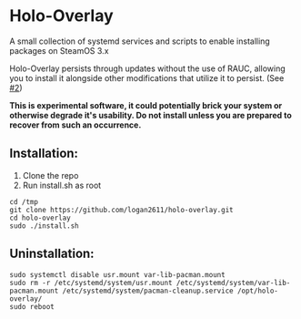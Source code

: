 # Holo-Overlay

A small collection of systemd services and scripts to enable installing packages on SteamOS 3.x

Holo-Overlay persists through updates without the use of RAUC, allowing you to install it alongside other modifications that utilize it to persist. (See [#2](https://github.com/logan2611/holo-overlay/issues/2))

**This is experimental software, it could potentially brick your system or otherwise degrade it's usability. Do not install unless you are prepared to recover from such an occurrence.**

## Installation:
1. Clone the repo
2. Run install.sh as root
```
cd /tmp
git clone https://github.com/logan2611/holo-overlay.git
cd holo-overlay
sudo ./install.sh
```

## Uninstallation:
```
sudo systemctl disable usr.mount var-lib-pacman.mount
sudo rm -r /etc/systemd/system/usr.mount /etc/systemd/system/var-lib-pacman.mount /etc/systemd/system/pacman-cleanup.service /opt/holo-overlay/
sudo reboot
```

